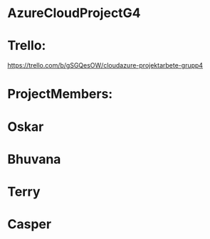 # AzureCloudProjectG4


# Trello:
https://trello.com/b/gSGQesOW/cloudazure-projektarbete-grupp4



# ProjectMembers:

# Oskar

# Bhuvana

# Terry

# Casper
